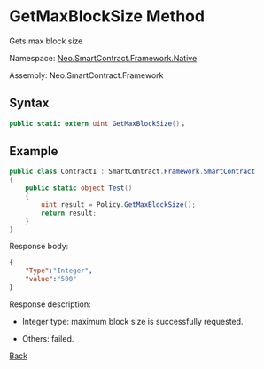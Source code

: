 # GetMaxBlockSize Method

Gets max block size

Namespace: [Neo.SmartContract.Framework.Native](../../native.md)

Assembly: Neo.SmartContract.Framework

## Syntax

```c#
public static extern uint GetMaxBlockSize()；
```

## Example

```c#
public class Contract1 : SmartContract.Framework.SmartContract
{
    public static object Test()
    {
        uint result = Policy.GetMaxBlockSize();
        return result;
    }
}
```

Response body:

```json
{
	"Type":"Integer",
	"value":"500"
}
```

Response description:

- Integer type: maximum block size is successfully requested.

- Others: failed.

[Back](../Policy.md)